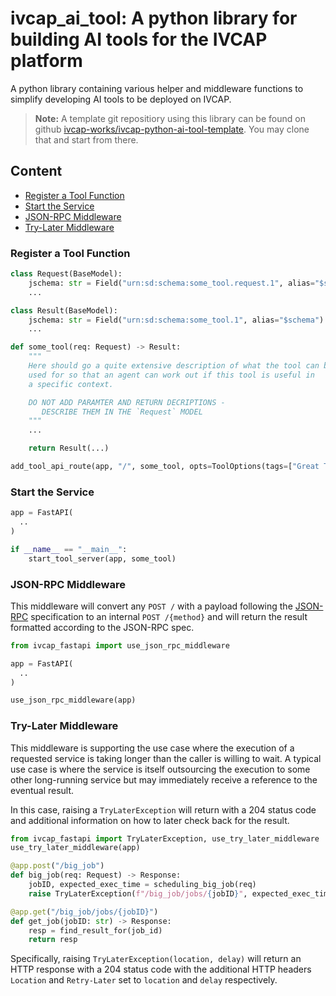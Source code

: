 # ivcap_ai_tool: A python library for building AI tools for the IVCAP platform

A python library containing various helper and middleware functions
to simplify developing AI tools to be deployed on IVCAP.

> **Note:** A template git repositiory using this library can be found on github
[ivcap-works/ivcap-python-ai-tool-template](https://github.com/ivcap-works/ivcap-python-ai-tool-template). You may clone that and start from there.

## Content

* [Register a Tool Function](#register)
* [Start the Service](#start)
* [JSON-RPC Middleware](#json-rpc)
* [Try-Later Middleware](#try-later)

### Register a Tool Function <a name="register"></a>

```python
class Request(BaseModel):
    jschema: str = Field("urn:sd:schema:some_tool.request.1", alias="$schema")
    ...

class Result(BaseModel):
    jschema: str = Field("urn:sd:schema:some_tool.1", alias="$schema")
    ...

def some_tool(req: Request) -> Result:
    """
    Here should go a quite extensive description of what the tool can be
    used for so that an agent can work out if this tool is useful in
    a specific context.

    DO NOT ADD PARAMTER AND RETURN DECRIPTIONS -
       DESCRIBE THEM IN THE `Request` MODEL
    """
    ...

    return Result(...)

add_tool_api_route(app, "/", some_tool, opts=ToolOptions(tags=["Great Tool"]))
```

### Start the Service <a name="start"></a>

```python
app = FastAPI(
  ..
)

if __name__ == "__main__":
    start_tool_server(app, some_tool)
```

### JSON-RPC Middleware <a name="json-rpc"></a>

This middleware will convert any `POST /` with a payload
following the [JSON-RPC](https://www.jsonrpc.org/specification)
specification to an internal `POST /{method}` and will return
the result formatted according to the JSON-RPC spec.

```python
from ivcap_fastapi import use_json_rpc_middleware

app = FastAPI(
  ..
)

use_json_rpc_middleware(app)
```

### Try-Later Middleware <a name="try-later"></a>

This middleware is supporting the use case where the execution of a
requested service is taking longer than the caller is willing to wait.
A typical use case is where the service is itself outsourcing the execution
to some other long-running service but may immediately receive a reference
to the eventual result.

In this case, raising a `TryLaterException` will return with a 204
status code and additional information on how to later check back for the
result.

```python
from ivcap_fastapi import TryLaterException, use_try_later_middleware
use_try_later_middleware(app)

@app.post("/big_job")
def big_job(req: Request) -> Response:
    jobID, expected_exec_time = scheduling_big_job(req)
    raise TryLaterException(f"/big_job/jobs/{jobID}", expected_exec_time)

@app.get("/big_job/jobs/{jobID}")
def get_job(jobID: str) -> Response:
    resp = find_result_for(job_id)
    return resp
```

Specifically, raising `TryLaterException(location, delay)` will
return an HTTP response with a 204 status code with the additional
HTTP headers `Location` and `Retry-Later` set to `location` and
`delay` respectively.
